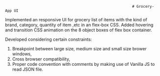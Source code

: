                                                               # Grocery-App UI 
                                                              
 Implemented an responsive UI for grocery list of items with the kind of brand, category, quantity of item ,etc in an flex-box CSS.
 Added hovering and transition CSS animation on the 8 object boxes of flex box container.
 
 Developed considering certain constraints:
 1) Breakpoint between large size, medium size and small size brower windows,
 2) Cross browser compatibility,
 3) Proper code convention with comments by making use of Vanilla JS to read JSON file.
 
 
 
